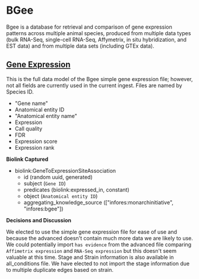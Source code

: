# BGee

Bgee is a database for retrieval and comparison of gene expression patterns across multiple animal species, produced from multiple data types (bulk RNA-Seq, single-cell RNA-Seq, Affymetrix, in situ hybridization, and EST data) and from multiple data sets (including GTEx data).


## [Gene Expression](#gene)

This is the full data model of the Bgee simple gene expression file; however, not all fields are currently used in the current ingest.
Files are named by Species ID.

* "Gene name"
* Anatomical entity ID
* "Anatomical entity name"
* Expression
* Call quality
* FDR
* Expression score
* Expression rank

__**Biolink Captured**__

* biolink:GeneToExpressionSiteAssociation
    * id (random uuid, generated)
    * subject (`Gene ID`)
    * predicates (biolink:expressed_in, constant)
    * object (`Anatomical entity ID`)
    * aggregating_knowledge_source (["infores:monarchinitiative", "infores:bgee"])

__**Decisions and Discussion**__

We elected to use the simple gene expression file for ease of use and because the advanced doesn't contain much more data we are likely to use.
We could potentially import `has evidence` from the advanced file comparing `Affimetrix expression` and `RNA-Seq expression` but this doesn't seem valuable at this time.
Stage and Strain information is also available in all_conditions file. We have elected to not import the stage information due to multiple duplicate edges based on strain.


